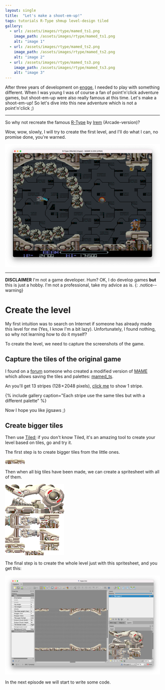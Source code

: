 ```yaml
---
layout: single
title:  "Let's make a shoot-em-up!"
tags: tutorials R-Type shmup level-design tiled
gallery:
  - url: /assets/images/rtype/mamed_ts1.png
    image_path: /assets/images/rtype/mamed_ts1.png
    alt: "image 1"
  - url: /assets/images/rtype/mamed_ts2.png
    image_path: /assets/images/rtype/mamed_ts2.png
    alt: "image 2"
  - url: /assets/images/rtype/mamed_ts3.png
    image_path: /assets/images/rtype/mamed_ts3.png
    alt: "image 3"
---
```


After three years of development on [engge](https://github.com/scemino/engge), I needed to play with something different. When I was young I was of course a fan of point'n'click adventure games, but shoot-em-up were also really famous at this time. Let's make a shoot-em-up!
So let's dive into this new adventure which is not a point'n'click ;)
<!--more-->

---

So why not recreate the famous [R-Type](https://en.wikipedia.org/wiki/R-Type) by [Irem](https://en.wikipedia.org/wiki/Irem) (Arcade-version)?

Wow, wow, slowly, I will try to create the first level, and I'll do what I can, no promise done, you're warned.

![game.png](/assets/images/rtype/game.png)

---

**DISCLAIMER**
I'm not a game developer. Hum? OK, I do develop games **but** this is just a hobby. I'm not a professional, take my advice as is.
{: .notice--warning}

# Create the level

My first intuition was to search on Internet if someone has already made this level for me (Yes, I know I'm a bit lazy).
Unfortunately, I found nothing, so why not learning how to do it myself?

To create the level, we need to capture the screenshots of the game.

## Capture the tiles of the original game

I found on a [forum](http://eab.abime.net/showthread.php?p=1014497) someone who created a modified version of [MAME](https://www.mamedev.org) which allows saving the tiles and palettes: [mamed_ts](http://pagesperso-orange.fr/franck.charlet/mamed_ts.zip).

An you'll get 13 stripes (128 × 2048 pixels), <a href="/assets/images/rtype/mamed_ts0.png" class="btn btn--primary">click me</a> to show 1 stripe.

{% include gallery caption="Each stripe use the same tiles but with a different palette" %}

Now I hope you like jigsaws ;)

## Create bigger tiles

Then use [Tiled](https://www.mapeditor.org); if you don't know Tiled, it's an amazing tool to create your level based on tiles, go and try it.

The first step is to create bigger tiles from the little ones.

![bumbo_left.png](/assets/images/rtype/bumbo_left.png)

Then when all big tiles have been made, we can create a spritesheet with all of them.

![rtype.png](/assets/images/rtype/rtype.png)

The final step is to create the whole level just with this spritesheet, and you get this:

![tiled.png](/assets/images/rtype/tiled.png)

In the next episode we will start to write some code. 


